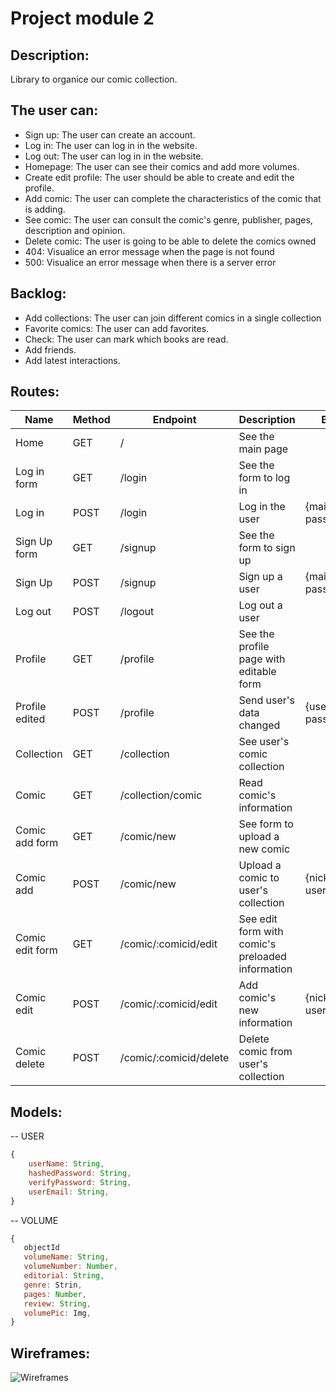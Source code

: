 # Project module 2

## Description:

Library to organice our comic collection.

## The user can:

- Sign up: The user can create an account.
- Log in: The user can log in in the website.
- Log out: The user can log in in the website.
- Homepage: The user can see their comics and add more volumes.
- Create edit profile: The user should be able to create and edit the profile.
- Add comic: The user can complete the characteristics of the comic that is adding.
- See comic: The user can consult the comic's genre, publisher, pages, description and opinion.
- Delete comic: The user is going to be able to delete the comics owned
- 404: Visualice an error message when the page is not found
- 500: Visualice an error message when there is a server error

## Backlog:
- Add collections: The user can join different comics in a single collection 
- Favorite comics: The user can add favorites.
- Check: The user can mark which books are read.
- Add friends.
- Add latest interactions.


## Routes:
| Name            | Method | Endpoint                               | Description                                      | Body                                  | Redirects       |
| --------------- | ------ | -------------------------------------- | ------------------------------------------------ | ------------------------------------- | --------------- |
| Home            | GET    | /                                      | See the main page                                |                                       |                 |
| Log in form     | GET    | /login                                 | See the form to log in                           |                                       |                 |
| Log in          | POST   | /login                                 | Log in the user                                  | {mail, password}                      | /               |
| Sign Up form    | GET    | /signup                                | See the form to sign up                          |                                       |                 |
| Sign Up         | POST   | /signup                                | Sign up a user                                   | {mail, password}                      | /profile        |
| Log out         | POST   | /logout                                | Log out a user                                   |                                       | /               |
| Profile         | GET    | /profile                               | See the profile page with editable form          |                                       |                 |
| Profile edited  | POST   | /profile                               | Send user's data changed                         | {user_email, password                 | /profile}       |
| Collection      | GET    | /collection                            | See user's comic collection                      |                                       |                 |
| Comic           | GET    | /collection/comic                      | Read comic's information                         |                                       |                 |
| Comic add form  | GET    | /comic/new                             | See form to upload a new comic                   |                                       |                 |
| Comic add       | POST   | /comic/new                             | Upload a comic to user's collection              | {nickname, user_pics, }               | /collection/comicid  |
| Comic edit form | GET    | /comic/:comicid/edit                   | See edit form with comic's preloaded information |                                       |                      |
| Comic edit      | POST   | /comic/:comicid/edit                   | Add comic's new information                      | {nickname, user_pics, }               | /collection/comicid  |
| Comic delete    | POST   | /comic/:comicid/delete                 | Delete comic from user's collection              |                                       | /collection          |

## Models:

-- USER

```js
{
    userName: String,
    hashedPassword: String,
    verifyPassword: String,
    userEmail: String,
}
```
-- VOLUME

```js
{
   objectId
   volumeName: String,
   volumeNumber: Number,
   editorial: String,
   genre: Strin,
   pages: Number,
   review: String,
   volumePic: Img,
}
```

## Wireframes:

![Wireframes](https://user-images.githubusercontent.com/91825214/148398056-0196d69d-7445-4c2d-9787-6f7d2b2a922f.jpg)



